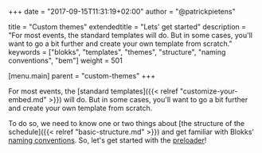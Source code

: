 +++
date            = "2017-09-15T11:31:19+02:00"
author          = "@patrickpietens"

title           = "Custom themes"
extendedtitle	= "Lets' get started"
description     = "For most events, the standard templates will do. But in some cases, you'll want to go a bit further and create your own template from scratch."
keywords        = ["blokks", "templates", "themes", "structure", "naming conventions", "bem"]
weight          = 501

[menu.main]
parent          = "custom-themes"
+++

For most events, the [standard templates]({{< relref "customize-your-embed.md" >}}) will do. But in some cases, you'll want to go a bit further and create your own template from scratch.

To do so, we need to know one or two things about [the structure of the schedule]({{< relref "basic-structure.md" >}}) and get familiar with Blokks' [naming conventions](http://). So, let's get started with the [preloader](http://)!